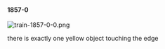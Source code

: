#### 1857-0
![train-1857-0-0.png](https://github.com/lil-lab/nlvr/raw/master/nlvr/train/images/46/train-1857-0-0.png "train-1857-0-0.png")

there is exactly one yellow object touching the edge